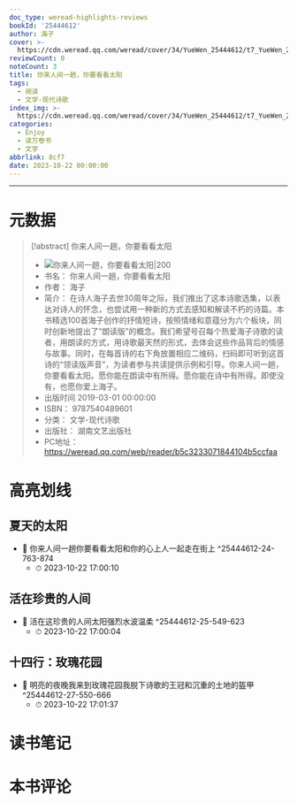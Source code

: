 ```yaml
---
doc_type: weread-highlights-reviews
bookId: '25444612'
author: 海子
cover: >-
  https://cdn.weread.qq.com/weread/cover/34/YueWen_25444612/t7_YueWen_25444612.jpg
reviewCount: 0
noteCount: 3
title: 你来人间一趟，你要看看太阳
tags:
  - 阅读
  - 文学-现代诗歌
index_img: >-
  https://cdn.weread.qq.com/weread/cover/34/YueWen_25444612/t7_YueWen_25444612.jpg
categories:
  - Enjoy
  - 读万卷书
  - 文学
abbrlink: 8cf7
date: 2023-10-22 00:00:00
---
```


---
# 元数据
> [!abstract] 你来人间一趟，你要看看太阳
> - ![ 你来人间一趟，你要看看太阳|200](https://cdn.weread.qq.com/weread/cover/34/YueWen_25444612/t7_YueWen_25444612.jpg)
> - 书名： 你来人间一趟，你要看看太阳
> - 作者： 海子
> - 简介： 在诗人海子去世30周年之际，我们推出了这本诗歌选集，以表达对诗人的怀念，也尝试用一种新的方式去感知和解读不朽的诗篇。本书精选100首海子创作的抒情短诗，按照情绪和意蕴分为六个板块，同时创新地提出了“朗读版”的概念。我们希望号召每个热爱海子诗歌的读者，用朗读的方式，用诗歌最天然的形式，去体会这些作品背后的情感与故事。同时，在每首诗的右下角放置相应二维码，扫码即可听到这首诗的“领读版声音”，为读者参与共读提供示例和引导。你来人间一趟，你要看看太阳。愿你能在朗读中有所得。愿你能在诗中有所得。即使没有，也愿你爱上海子。
> - 出版时间 2019-03-01 00:00:00
> - ISBN： 9787540489601
> - 分类： 文学-现代诗歌
> - 出版社： 湖南文艺出版社
> - PC地址：https://weread.qq.com/web/reader/b5c3233071844104b5ccfaa

# 高亮划线

## 夏天的太阳


- 📌 你来人间一趟你要看看太阳和你的心上人一起走在街上  ^25444612-24-763-874
    - ⏱ 2023-10-22 17:00:10 
## 活在珍贵的人间


- 📌 活在这珍贵的人间太阳强烈水波温柔  ^25444612-25-549-623
    - ⏱ 2023-10-22 17:00:04 
## 十四行：玫瑰花园


- 📌 明亮的夜晚我来到玫瑰花园我脱下诗歌的王冠和沉重的土地的盔甲  ^25444612-27-550-666
    - ⏱ 2023-10-22 17:01:37 
# 读书笔记

# 本书评论
